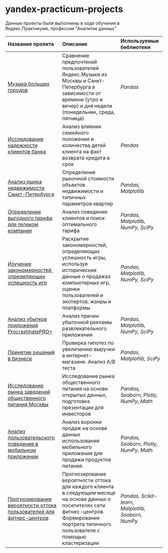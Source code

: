 # yandex-practicum-projects
Данные проекты были выполнены в ходе обучения в Яндекс.Практикуме, профессии "Аналитик данных" 

| **Название проекта**|**Описание**|**Используемые библиотеки**|
|:-|:-|:-|
|[Музыка больших городов](Big_cities_music)|Сравнение предпочтений пользователей Яндекс.Музыки из Москвы и Санкт-Петербурга в зависимости от времени (утро и вечер) и дня недели (понедельник, среда, пятница)|*Pandas*|
|[Исследование надежности клиентов банка](reliability_of_bank_customers)|Анализ влияния семейного положения и количества детей клиента на факт возврата кредита в срок|*Pandas*|
|[Анализ рынка недвижимости Санкт-Петербурга](research_of_%20real_estate_market)|Определение рыночной стоимости объектов недвижимости и типичных параметров квартир|*Pandas, Matplotlib*|
|[Определение выгодного тарифа для телеком компании](determining_prospective_tariff_for_telecom-company)|Анализ поведения клиентов и поиск оптимального тарифа|*Pandas, Matplotlib, NumPy, SciPy*|
|[Изучение закономерностей, определяющих успешность игр](computer_game_%20studies)|Раскрытие закономерностей, определяющих успешность игры, используя исторические данные о продажах компьютерных игр, оценки пользователей и экспертов, жанры и платформы|*Pandas, Matplotlib, NumPy, SciPy*|
|[Анализ убытков приложения ProcrastinatePRO+](analysis_of_business_indicators)|Анализ причин убыточной рекламы развлекательного приложения|*Pandas, Matplotlib, NumPy, SciPy*|
|[Принятие решений в бизнесе](decision_making_in_business)|Проверка гипотез по увеличению выручки в интернет-магазине. Анализ А/В теста|*Pandas, Matplotlib, SciPy*|
|[Исследование рынка заведений общественного питания Москвы](catering_market_research)|Исследование рынка общественного питания на основе открытых данных, подготовка презентации для инвесторов|*Pandas, Seaborn, Plotly, NumPy, Math*|
|[Анализ пользовательского поведения в мобильном приложении](analysis_of_user_behavior_in_mobile_application)|Анализ воронки продаж на основе данных использования мобильного приложения для продажи продуктов питания.|*Pandas, Seaborn, Plotly, NumPy, Math*|
|[Прогнозирование вероятности оттока пользователей для фитнес-центров](forecasting_the_probability_of_outflow)|Прогнозирование вероятности оттока для каждого клиента в следующем месяце на основе данных о посетителях сети фитнес-центров. Формирование портрета типичного пользователя с помощью кластеризации|*Pandas, Scikit-learn, Matplotlib, Seaborn, NumPy*|
